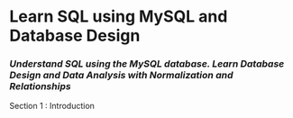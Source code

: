 # **Learn SQL using MySQL and Database Design**
### *Understand SQL using the MySQL database. Learn Database Design and Data Analysis with Normalization and Relationships*

Section 1 : Introduction
